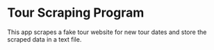 # Tour Scraping Program
This app scrapes a fake tour website for new tour dates and store the scraped data in a text file.
